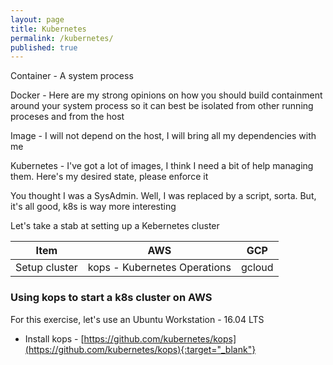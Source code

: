 ```yaml
---
layout: page
title: Kubernetes
permalink: /kubernetes/
published: true
---
```


Container - A system process

Docker - Here are my strong opinions on how you should build containment around your system process so it can best be isolated from other running proceses and from the host

Image - I will not depend on the host, I will bring all my dependencies with me

Kubernetes - I've got a lot of images, I think I need a bit of help managing them.  Here's my desired state, please enforce it

You thought I was a SysAdmin.  Well, I was replaced by a script, sorta.  But, it's all good, k8s is way more interesting

Let's take a stab at setting up a Kebernetes cluster

| Item | AWS | GCP |
| ---- | --- | --- |
|Setup cluster | kops - Kubernetes Operations | gcloud |

### Using kops to start a k8s cluster on AWS

For this exercise, let's use an Ubuntu Workstation - 16.04 LTS

  * Install kops - [https://github.com/kubernetes/kops](https://github.com/kubernetes/kops){:target="_blank"}

